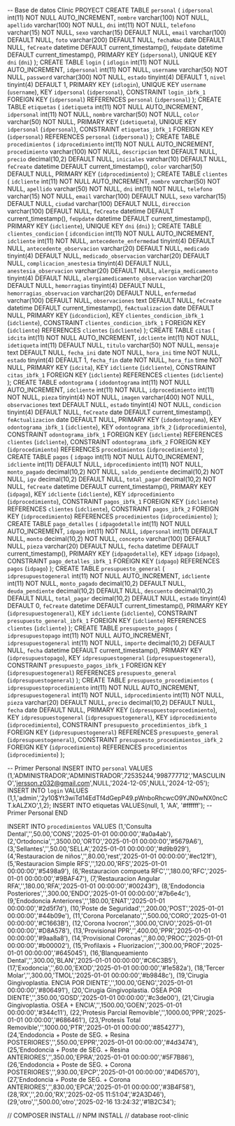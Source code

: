 -- Base de datos Clinic PROYECT
CREATE TABLE `personal` (
  `idpersonal` int(11) NOT NULL AUTO_INCREMENT,
  `nombre` varchar(100) NOT NULL,
  `apellido` varchar(100) NOT NULL,
  `dni` int(11) NOT NULL,
  `telefono` varchar(15) NOT NULL,
  `sexo` varchar(15) DEFAULT NULL,
  `email` varchar(100) DEFAULT NULL,
  `foto` varchar(200) DEFAULT NULL,
  `fechaNac` date DEFAULT NULL,
  `feCreate` datetime DEFAULT current_timestamp(),
  `feUpdate` datetime DEFAULT current_timestamp(),
  PRIMARY KEY (`idpersonal`),
  UNIQUE KEY `dni` (`dni`)
);
CREATE TABLE `login` (
  `idlogin` int(11) NOT NULL AUTO_INCREMENT,
  `idpersonal` int(11) NOT NULL,
  `username` varchar(50) NOT NULL,
  `password` varchar(300) NOT NULL,
  `estado` tinyint(4) DEFAULT 1,
  `nivel` tinyint(4) DEFAULT 1,
  PRIMARY KEY (`idlogin`),
  UNIQUE KEY `username` (`username`),
  KEY `idpersonal` (`idpersonal`),
  CONSTRAINT `login_ibfk_1` FOREIGN KEY (`idpersonal`) REFERENCES `personal` (`idpersonal`)
);
CREATE TABLE `etiquetas` (
  `idetiqueta` int(11) NOT NULL AUTO_INCREMENT,
  `idpersonal` int(11) NOT NULL,
  `nombre` varchar(50) NOT NULL,
  `color` varchar(50) NOT NULL,
  PRIMARY KEY (`idetiqueta`),
  UNIQUE KEY `idpersonal` (`idpersonal`),
  CONSTRAINT `etiquetas_ibfk_1` FOREIGN KEY (`idpersonal`) REFERENCES `personal` (`idpersonal`)
);
CREATE TABLE `procedimientos` (
  `idprocedimiento` int(11) NOT NULL AUTO_INCREMENT,
  `procedimiento` varchar(100) NOT NULL,
  `descripcion` text DEFAULT NULL,
  `precio` decimal(10,2) DEFAULT NULL,
  `iniciales` varchar(10) DEFAULT NULL,
  `feCreate` datetime DEFAULT current_timestamp(),
  `color` varchar(50) DEFAULT NULL,
  PRIMARY KEY (`idprocedimiento`)
);
CREATE TABLE `clientes` (
  `idcliente` int(11) NOT NULL AUTO_INCREMENT,
  `nombre` varchar(50) NOT NULL,
  `apellido` varchar(50) NOT NULL,
  `dni` int(11) NOT NULL,
  `telefono` varchar(15) NOT NULL,
  `email` varchar(100) DEFAULT NULL,
  `sexo` varchar(15) DEFAULT NULL,
  `ciudad` varchar(100) DEFAULT NULL,
  `direccion` varchar(100) DEFAULT NULL,
  `feCreate` datetime DEFAULT current_timestamp(),
  `feUpdate` datetime DEFAULT current_timestamp(),
  PRIMARY KEY (`idcliente`),
  UNIQUE KEY `dni` (`dni`)
);
CREATE TABLE `clientes_condicion` (
  `idcondicion` int(11) NOT NULL AUTO_INCREMENT,
  `idcliente` int(11) NOT NULL,
  `antecedente_enfermedad` tinyint(4) DEFAULT NULL,
  `antecedente_observacion` varchar(20) DEFAULT NULL,
  `medicado` tinyint(4) DEFAULT NULL,
  `medicado_observacion` varchar(20) DEFAULT NULL,
  `complicacion_anestesia` tinyint(4) DEFAULT NULL,
  `anestesia_observacion` varchar(20) DEFAULT NULL,
  `alergia_medicamento` tinyint(4) DEFAULT NULL,
  `alergiamedicamento_observacion` varchar(20) DEFAULT NULL,
  `hemorragias` tinyint(4) DEFAULT NULL,
  `hemorragias_observacion` varchar(20) DEFAULT NULL,
  `enfermedad` varchar(100) DEFAULT NULL,
  `observaciones` text DEFAULT NULL,
  `feCreate` datetime DEFAULT current_timestamp(),
  `feActualizacion` date DEFAULT NULL,
  PRIMARY KEY (`idcondicion`),
  KEY `clientes_condicion_ibfk_1` (`idcliente`),
  CONSTRAINT `clientes_condicion_ibfk_1` FOREIGN KEY (`idcliente`) REFERENCES `clientes` (`idcliente`)
);
CREATE TABLE `citas` (
  `idcita` int(11) NOT NULL AUTO_INCREMENT,
  `idcliente` int(11) NOT NULL,
  `idetiqueta` int(11) DEFAULT NULL,
  `titulo` varchar(50) NOT NULL,
  `mensaje` text DEFAULT NULL,
  `fecha_ini` date NOT NULL,
  `hora_ini` time NOT NULL,
  `estado` tinyint(4) DEFAULT 1,
  `fecha_fin` date NOT NULL,
  `hora_fin` time NOT NULL,
  PRIMARY KEY (`idcita`),
  KEY `idcliente` (`idcliente`),
  CONSTRAINT `citas_ibfk_1` FOREIGN KEY (`idcliente`) REFERENCES `clientes` (`idcliente`)
);
CREATE TABLE `odontograma` (
  `idodontograma` int(11) NOT NULL AUTO_INCREMENT,
  `idcliente` int(11) NOT NULL,
  `idprocedimiento` int(11) NOT NULL,
  `pieza` tinyint(4) NOT NULL,
  `imagen` varchar(400) NOT NULL,
  `observaciones` text DEFAULT NULL,
  `estado` tinyint(4) NOT NULL,
  `condicion` tinyint(4) DEFAULT NULL,
  `feCreate` date DEFAULT current_timestamp(),
  `feActualizacion` date DEFAULT NULL,
  PRIMARY KEY (`idodontograma`),
  KEY `odontograma_ibfk_1` (`idcliente`),
  KEY `odontograma_ibfk_2` (`idprocedimiento`),
  CONSTRAINT `odontograma_ibfk_1` FOREIGN KEY (`idcliente`) REFERENCES `clientes` (`idcliente`),
  CONSTRAINT `odontograma_ibfk_2` FOREIGN KEY (`idprocedimiento`) REFERENCES `procedimientos` (`idprocedimiento`)
);
CREATE TABLE `pagos` (
  `idpago` int(11) NOT NULL AUTO_INCREMENT,
  `idcliente` int(11) DEFAULT NULL,
  `idprocedimiento` int(11) NOT NULL,
  `monto_pagado` decimal(10,2) NOT NULL,
  `saldo_pendiente` decimal(10,2) NOT NULL,
  `igv` decimal(10,2) DEFAULT NULL,
  `total_pagar` decimal(10,2) NOT NULL,
  `feCreate` datetime DEFAULT current_timestamp(),
  PRIMARY KEY (`idpago`),
  KEY `idcliente` (`idcliente`),
  KEY `idprocedimiento` (`idprocedimiento`),
  CONSTRAINT `pagos_ibfk_1` FOREIGN KEY (`idcliente`) REFERENCES `clientes` (`idcliente`),
  CONSTRAINT `pagos_ibfk_2` FOREIGN KEY (`idprocedimiento`) REFERENCES `procedimientos` (`idprocedimiento`)
);
CREATE TABLE `pago_detalles` (
  `idpagodetalle` int(11) NOT NULL AUTO_INCREMENT,
  `idpago` int(11) NOT NULL,
  `idpersonal` int(11) DEFAULT NULL,
  `monto` decimal(10,2) NOT NULL,
  `concepto` varchar(100) DEFAULT NULL,
  `pieza` varchar(20) DEFAULT NULL,
  `fecha` datetime DEFAULT current_timestamp(),
  PRIMARY KEY (`idpagodetalle`),
  KEY `idpago` (`idpago`),
  CONSTRAINT `pago_detalles_ibfk_1` FOREIGN KEY (`idpago`) REFERENCES `pagos` (`idpago`)
);
CREATE TABLE `presupuesto_general` (
  `idpresupuestogeneral` int(11) NOT NULL AUTO_INCREMENT,
  `idcliente` int(11) NOT NULL,
  `monto_pagado` decimal(10,2) DEFAULT NULL,
  `deuda_pendiente` decimal(10,2) DEFAULT NULL,
  `descuento` decimal(10,2) DEFAULT NULL,
  `total_pagar` decimal(10,2) DEFAULT NULL,
  `estado` tinyint(4) DEFAULT 0,
  `feCreate` datetime DEFAULT current_timestamp(),
  PRIMARY KEY (`idpresupuestogeneral`),
  KEY `idcliente` (`idcliente`),
  CONSTRAINT `presupuesto_general_ibfk_1` FOREIGN KEY (`idcliente`) REFERENCES `clientes` (`idcliente`)
);
CREATE TABLE `presupuesto_pagos` (
  `idpresupuestopago` int(11) NOT NULL AUTO_INCREMENT,
  `idpresupuestogeneral` int(11) NOT NULL,
  `importe` decimal(10,2) DEFAULT NULL,
  `fecha` datetime DEFAULT current_timestamp(),
  PRIMARY KEY (`idpresupuestopago`),
  KEY `idpresupuestogeneral` (`idpresupuestogeneral`),
  CONSTRAINT `presupuesto_pagos_ibfk_1` FOREIGN KEY (`idpresupuestogeneral`) REFERENCES `presupuesto_general` (`idpresupuestogeneral`)
);
CREATE TABLE `presupuesto_procedimientos` (
  `idpresupuestoprocedimiento` int(11) NOT NULL AUTO_INCREMENT,
  `idpresupuestogeneral` int(11) NOT NULL,
  `idprocedimiento` int(11) NOT NULL,
  `pieza` varchar(20) DEFAULT NULL,
  `precio` decimal(10,2) DEFAULT NULL,
  `fecha` date DEFAULT NULL,
  PRIMARY KEY (`idpresupuestoprocedimiento`),
  KEY `idpresupuestogeneral` (`idpresupuestogeneral`),
  KEY `idprocedimiento` (`idprocedimiento`),
  CONSTRAINT `presupuesto_procedimientos_ibfk_1` FOREIGN KEY (`idpresupuestogeneral`) REFERENCES `presupuesto_general` (`idpresupuestogeneral`),
  CONSTRAINT `presupuesto_procedimientos_ibfk_2` FOREIGN KEY (`idprocedimiento`) REFERENCES `procedimientos` (`idprocedimiento`)
);

-- Primer Personal
INSERT INTO `personal` VALUES
(1,'ADMINISTRADOR','ADMINISTRADOR',72535244,'998777712','MASCULINO','jersson.z032@gmail.com',NULL,'2024-12-05',NULL,'2024-12-05');
INSERT INTO `login` VALUES
(1,1,'admin','$2y$10$Yt3wiTd14EdTf4dGepP49.pWnboRhcwcO9YJN0wNX0ncCT.kALZXO',1,2);
INSERT INTO etiquetas VALUES(null, 1, 'AA', '#ffffff');
-- Primer Personal END

INSERT INTO `procedimientos` VALUES
(1,'Consulta Dental','',50.00,'CONS','2025-01-01 00:00:00','#a0a4ab'),
(2,'Ortodoncia','',3500.00,'ORTO','2025-01-01 00:00:00','#5679A6'),
(3,'Sellantes','',50.00,'SELLA','2025-01-01 00:00:00','#d9b929'),
(4,'Restauracion de niños','',80.00,'rest','2025-01-01 00:00:00','#ec121f'),
(5,'Restauracion Simple RFS','',120.00,'RFS','2025-01-01 00:00:00','#5498a9'),
(6,'Restauracion compueta RFC','',180.00,'RFC','2025-01-01 00:00:00','#9BAF47'),
(7,'Restauracion Angular RFA','',180.00,'RFA','2025-01-01 00:00:00','#00243f'),
(8,'Endodoncia Posteriores','',300.00,'ENDO','2025-01-01 00:00:00','#7b6e4c'),
(9,'Endodoncia Anteriores','',180.00,'ENAT','2025-01-01 00:00:00','#2d5f7d'),
(10,'Poste de Seguridad','',200.00,'POST','2025-01-01 00:00:00','#44b09e'),
(11,'Corona Porcelanato','',500.00,'CORO','2025-01-01 00:00:00','#C1663B'),
(12,'Corona Ivocron','',300.00,'CIVO','2025-01-01 00:00:00','#D8A578'),
(13,'Provisional PPR','',400.00,'PPR','2025-01-01 00:00:00','#9aa8a8'),
(14,'Provisional Coronas','',80.00,'PROC','2025-01-01 00:00:00','#b00002'),
(15,'Profilaxis + Fluorizacion','',300.00,'PROF','2025-01-01 00:00:00','#645045'),
(16,'Blanqueamiento Dental','',300.00,'BLAN','2025-01-01 00:00:00','#C6C3B5'),
(17,'Exodoncia','',60.00,'EXOD','2025-01-01 00:00:00','#1e582a'),
(18,'Tercer Molar','',300.00,'TMOL','2025-01-01 00:00:00','#b9848c'),
(19,'Cirugia Gingivoplastia. ENCIA POR DIENTE','',100.00,'GENG','2025-01-01 00:00:00','#806491'),
(20,'Cirugia Gingivoplastia. OSEA POR DIENTE','',350.00,'GOSD','2025-01-01 00:00:00','#c3de00'),
(21,'Cirugia Gingivoplastia. OSEA + ENCIA','',1500.00,'GOEN','2025-01-01 00:00:00','#344c11'),
(22,'Protesis Parcial Removible','',1000.00,'PPR','2025-01-01 00:00:00','#686461'),
(23,'Protesis Total Removible','',1000.00,'PTR','2025-01-01 00:00:00','#854277'),
(24,'Endodoncia + Poste de SEG. + Resina POSTERIORES','',550.00,'EPPR','2025-01-01 00:00:00','#4d3474'),
(25,'Endodoncia + Poste de SEG. + Resina ANTERIORES','',350.00,'EPRA','2025-01-01 00:00:00','#5F7B86'),
(26,'Endodoncia + Poste de SEG. + Corona POSTERIORES','',930.00,'EPCP','2025-01-01 00:00:00','#4D6570'),
(27,'Endodoncia + Poste de SEG. + Corona ANTERIORES','',830.00,'EPCA','2025-01-01 00:00:00','#3B4F58'),
(28,'RX','',20.00,'RX','2025-02-05 11:51:04','#2A3D46'),
(29,'otro','',500.00,'otro','2025-02-16 13:24:32','#1B2C34');

// COMPOSER INSTALL
// NPM INSTALL
// database root-clinic